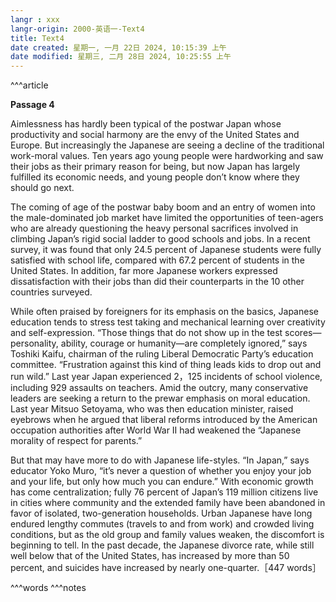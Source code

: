 ```yaml
---
langr : xxx
langr-origin: 2000-英语一-Text4
title: Text4
date created: 星期一, 一月 22日 2024, 10:15:39 上午
date modified: 星期三, 二月 28日 2024, 10:25:55 上午
---
```


^^^article

**Passage 4**

Aimlessness has hardly been typical of the postwar Japan whose productivity and social harmony are the envy of the United States and Europe. But increasingly the Japanese are seeing a decline of the traditional work-moral values. Ten years ago young people were hardworking and saw their jobs as their primary reason for being, but now Japan has largely fulfilled its economic needs, and young people don’t know where they should go next.

The coming of age of the postwar baby boom and an entry of women into the male-dominated job market have limited the opportunities of teen-agers who are already questioning the heavy personal sacrifices involved in climbing Japan’s rigid social ladder to good schools and jobs. In a recent survey, it was found that only 24.5 percent of Japanese students were fully satisfied with school life, compared with 67.2 percent of students in the United States. In addition, far more Japanese workers expressed dissatisfaction with their jobs than did their counterparts in the 10 other countries surveyed.

While often praised by foreigners for its emphasis on the basics, Japanese education tends to stress test taking and mechanical learning over creativity and self-expression. “Those things that do not show up in the test scores—personality, ability, courage or humanity—are completely ignored,” says Toshiki Kaifu, chairman of the ruling Liberal Democratic Party’s education committee. “Frustration against this kind of thing leads kids to drop out and run wild.” Last year Japan experienced 2，125 incidents of school violence, including 929 assaults on teachers. Amid the outcry, many conservative leaders are seeking a return to the prewar emphasis on moral education. Last year Mitsuo Setoyama, who was then education minister, raised eyebrows when he argued that liberal reforms introduced by the American occupation authorities after World War II had weakened the “Japanese morality of respect for parents.”

But that may have more to do with Japanese life-styles. “In Japan,” says educator Yoko Muro, “it’s never a question of whether you enjoy your job and your life, but only how much you can endure.” With economic growth has come centralization; fully 76 percent of Japan’s 119 million citizens live in cities where community and the extended family have been abandoned in favor of isolated, two-generation households. Urban Japanese have long endured lengthy commutes (travels to and from work) and crowded living conditions, but as the old group and family values weaken, the discomfort is beginning to tell. In the past decade, the Japanese divorce rate, while still well below that of the United States, has increased by more than 50 percent, and suicides have increased by nearly one-quarter.［447 words］




^^^words
^^^notes
